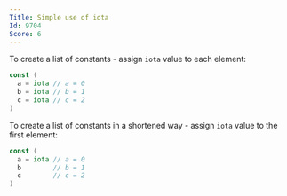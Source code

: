 ```yaml
---
Title: Simple use of iota
Id: 9704
Score: 6
---
```

To create a list of constants - assign `iota` value to each element:

```go
const (
  a = iota // a = 0
  b = iota // b = 1
  c = iota // c = 2
)
```
To create a list of constants in a shortened way - assign `iota` value to the first element:

```go
const (
  a = iota // a = 0
  b        // b = 1
  c        // c = 2
)
```
